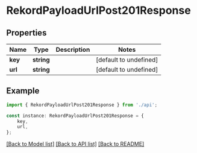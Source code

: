 # RekordPayloadUrlPost201Response


## Properties

Name | Type | Description | Notes
------------ | ------------- | ------------- | -------------
**key** | **string** |  | [default to undefined]
**url** | **string** |  | [default to undefined]

## Example

```typescript
import { RekordPayloadUrlPost201Response } from './api';

const instance: RekordPayloadUrlPost201Response = {
    key,
    url,
};
```

[[Back to Model list]](../README.md#documentation-for-models) [[Back to API list]](../README.md#documentation-for-api-endpoints) [[Back to README]](../README.md)

